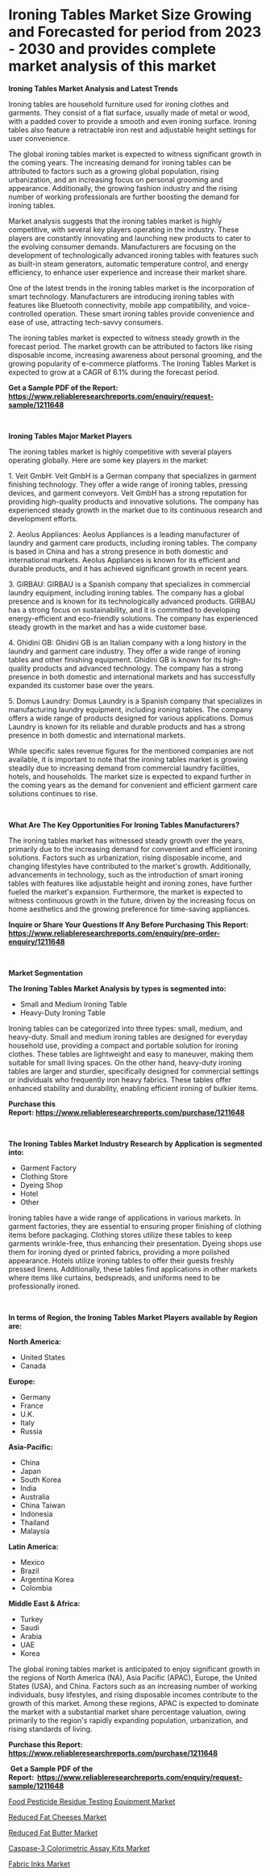 <p><h1>Ironing Tables Market Size Growing and Forecasted for period from 2023 - 2030 and provides complete market analysis of this market</h1></p><p><strong>Ironing Tables Market Analysis and Latest Trends</strong></p>
<p><p>Ironing tables are household furniture used for ironing clothes and garments. They consist of a flat surface, usually made of metal or wood, with a padded cover to provide a smooth and even ironing surface. Ironing tables also feature a retractable iron rest and adjustable height settings for user convenience.</p><p>The global ironing tables market is expected to witness significant growth in the coming years. The increasing demand for ironing tables can be attributed to factors such as a growing global population, rising urbanization, and an increasing focus on personal grooming and appearance. Additionally, the growing fashion industry and the rising number of working professionals are further boosting the demand for ironing tables.</p><p>Market analysis suggests that the ironing tables market is highly competitive, with several key players operating in the industry. These players are constantly innovating and launching new products to cater to the evolving consumer demands. Manufacturers are focusing on the development of technologically advanced ironing tables with features such as built-in steam generators, automatic temperature control, and energy efficiency, to enhance user experience and increase their market share.</p><p>One of the latest trends in the ironing tables market is the incorporation of smart technology. Manufacturers are introducing ironing tables with features like Bluetooth connectivity, mobile app compatibility, and voice-controlled operation. These smart ironing tables provide convenience and ease of use, attracting tech-savvy consumers.</p><p>The ironing tables market is expected to witness steady growth in the forecast period. The market growth can be attributed to factors like rising disposable income, increasing awareness about personal grooming, and the growing popularity of e-commerce platforms. The Ironing Tables Market is expected to grow at a CAGR of 6.1% during the forecast period.</p></p>
<p><strong>Get a Sample PDF of the Report:&nbsp; <a href="https://www.reliableresearchreports.com/enquiry/request-sample/1211648">https://www.reliableresearchreports.com/enquiry/request-sample/1211648</a></strong></p>
<p>&nbsp;</p>
<p><strong>Ironing Tables Major Market Players</strong></p>
<p><p>The ironing tables market is highly competitive with several players operating globally. Here are some key players in the market:</p><p>1. Veit GmbH: Veit GmbH is a German company that specializes in garment finishing technology. They offer a wide range of ironing tables, pressing devices, and garment conveyors. Veit GmbH has a strong reputation for providing high-quality products and innovative solutions. The company has experienced steady growth in the market due to its continuous research and development efforts.</p><p>2. Aeolus Appliances: Aeolus Appliances is a leading manufacturer of laundry and garment care products, including ironing tables. The company is based in China and has a strong presence in both domestic and international markets. Aeolus Appliances is known for its efficient and durable products, and it has achieved significant growth in recent years.</p><p>3. GIRBAU: GIRBAU is a Spanish company that specializes in commercial laundry equipment, including ironing tables. The company has a global presence and is known for its technologically advanced products. GIRBAU has a strong focus on sustainability, and it is committed to developing energy-efficient and eco-friendly solutions. The company has experienced steady growth in the market and has a wide customer base.</p><p>4. Ghidini GB: Ghidini GB is an Italian company with a long history in the laundry and garment care industry. They offer a wide range of ironing tables and other finishing equipment. Ghidini GB is known for its high-quality products and advanced technology. The company has a strong presence in both domestic and international markets and has successfully expanded its customer base over the years.</p><p>5. Domus Laundry: Domus Laundry is a Spanish company that specializes in manufacturing laundry equipment, including ironing tables. The company offers a wide range of products designed for various applications. Domus Laundry is known for its reliable and durable products and has a strong presence in both domestic and international markets.</p><p>While specific sales revenue figures for the mentioned companies are not available, it is important to note that the ironing tables market is growing steadily due to increasing demand from commercial laundry facilities, hotels, and households. The market size is expected to expand further in the coming years as the demand for convenient and efficient garment care solutions continues to rise.</p></p>
<p>&nbsp;</p>
<p><strong>What Are The Key Opportunities For Ironing Tables Manufacturers?</strong></p>
<p><p>The ironing tables market has witnessed steady growth over the years, primarily due to the increasing demand for convenient and efficient ironing solutions. Factors such as urbanization, rising disposable income, and changing lifestyles have contributed to the market's growth. Additionally, advancements in technology, such as the introduction of smart ironing tables with features like adjustable height and ironing zones, have further fueled the market's expansion. Furthermore, the market is expected to witness continuous growth in the future, driven by the increasing focus on home aesthetics and the growing preference for time-saving appliances.</p></p>
<p><strong>Inquire or Share Your Questions If Any Before Purchasing This Report: <a href="https://www.reliableresearchreports.com/enquiry/pre-order-enquiry/1211648">https://www.reliableresearchreports.com/enquiry/pre-order-enquiry/1211648</a></strong></p>
<p>&nbsp;</p>
<p><strong>Market Segmentation</strong></p>
<p><strong>The Ironing Tables Market Analysis by types is segmented into:</strong></p>
<p><ul><li>Small and Medium Ironing Table</li><li>Heavy-Duty Ironing Table</li></ul></p>
<p><p>Ironing tables can be categorized into three types: small, medium, and heavy-duty. Small and medium ironing tables are designed for everyday household use, providing a compact and portable solution for ironing clothes. These tables are lightweight and easy to maneuver, making them suitable for small living spaces. On the other hand, heavy-duty ironing tables are larger and sturdier, specifically designed for commercial settings or individuals who frequently iron heavy fabrics. These tables offer enhanced stability and durability, enabling efficient ironing of bulkier items.</p></p>
<p><strong>Purchase this Report:&nbsp;<a href="https://www.reliableresearchreports.com/purchase/1211648">https://www.reliableresearchreports.com/purchase/1211648</a></strong></p>
<p>&nbsp;</p>
<p><strong>The Ironing Tables Market Industry Research by Application is segmented into:</strong></p>
<p><ul><li>Garment Factory</li><li>Clothing Store</li><li>Dyeing Shop</li><li>Hotel</li><li>Other</li></ul></p>
<p><p>Ironing tables have a wide range of applications in various markets. In garment factories, they are essential to ensuring proper finishing of clothing items before packaging. Clothing stores utilize these tables to keep garments wrinkle-free, thus enhancing their presentation. Dyeing shops use them for ironing dyed or printed fabrics, providing a more polished appearance. Hotels utilize ironing tables to offer their guests freshly pressed linens. Additionally, these tables find applications in other markets where items like curtains, bedspreads, and uniforms need to be professionally ironed.</p></p>
<p>&nbsp;</p>
<p><strong>In terms of Region, the Ironing Tables Market Players available by Region are:</strong></p>
<p>
    <p> <strong> North America: </strong>
        <ul>
            <li>United States</li>
            <li>Canada</li>
        </ul>
        </p> 
    <p> <strong> Europe: </strong>
        <ul>
            <li>Germany</li>
            <li>France</li>
            <li>U.K.</li>
            <li>Italy</li>
            <li>Russia</li>
        </ul>
        </p> 
    <p> <strong> Asia-Pacific: </strong>
        <ul>
            <li>China</li>
            <li>Japan</li>
            <li>South Korea</li>
            <li>India</li>
            <li>Australia</li>
            <li>China Taiwan</li>
            <li>Indonesia</li>
            <li>Thailand</li>
            <li>Malaysia</li>
        </ul>
        </p> 
    <p> <strong> Latin America: </strong>
        <ul>
            <li>Mexico</li>
            <li>Brazil</li>
            <li>Argentina Korea</li>
            <li>Colombia</li>
        </ul>
        </p> 
    <p> <strong> Middle East & Africa: </strong>
        <ul>
            <li>Turkey</li>
            <li>Saudi</li>
            <li>Arabia</li>
            <li>UAE</li>
            <li>Korea</li>
        </ul>
    </p>
    </p>
<p><p>The global ironing tables market is anticipated to enjoy significant growth in the regions of North America (NA), Asia Pacific (APAC), Europe, the United States (USA), and China. Factors such as an increasing number of working individuals, busy lifestyles, and rising disposable incomes contribute to the growth of this market. Among these regions, APAC is expected to dominate the market with a substantial market share percentage valuation, owing primarily to the region's rapidly expanding population, urbanization, and rising standards of living.</p></p>
<p><strong>Purchase this Report: <a href="https://www.reliableresearchreports.com/purchase/1211648">https://www.reliableresearchreports.com/purchase/1211648</a></strong></p>
<p>&nbsp;<strong>Get a Sample PDF of the Report:&nbsp;&nbsp;<a href="https://www.reliableresearchreports.com/enquiry/request-sample/1211648">https://www.reliableresearchreports.com/enquiry/request-sample/1211648</a></strong></p>
<p><strong></strong></p>
<p><p><a href="https://www.linkedin.com/pulse/decoding-food-pesticide-residue-testing-equipment-market-x79ge/">Food Pesticide Residue Testing Equipment Market</a></p><p><a href="https://medium.com/@ishankishanrp23/reduced-fat-cheeses-market-size-growth-forecast-2023-2030-ba07864c61db">Reduced Fat Cheeses Market</a></p><p><a href="https://medium.com/@nayanmongiarp23/reduced-fat-butter-market-size-growth-forecast-2023-2030-344ba685d22b">Reduced Fat Butter Market</a></p><p><a href="https://github.com/WillieWoodard/Market-Research-Report-List-1/blob/main/caspase-3-colorimetric-assay-kits-market.md">Caspase-3 Colorimetric Assay Kits Market</a></p><p><a href="https://github.com/PeterParrish5/Market-Research-Report-List-1/blob/main/fabric-inks-market.md">Fabric Inks Market</a></p></p>